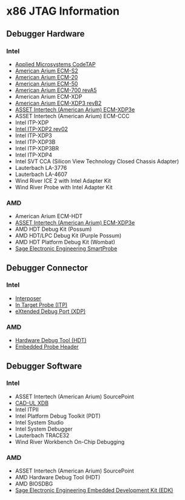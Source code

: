 # x86 JTAG Information

## Debugger Hardware
### Intel
* [Applied Microsystems CodeTAP](https://github.com/Necrosys/x86-JTAG-Information/blob/master/Hardware/CodeTAP/CodeTAP.md)
* [American Arium ECM-S2](https://github.com/Necrosys/x86-JTAG-Information/blob/master/Hardware/ECM-S2/ECM-S2.md)
* [American Arium ECM-20](https://github.com/Necrosys/x86-JTAG-Information/blob/master/Hardware/ECM-20/ECM-20.md)
* [American Arium ECM-50](https://github.com/Necrosys/x86-JTAG-Information/blob/master/Hardware/ECM-50/ECM-50.md)
* [American Arium ECM-700 revA5](https://github.com/Necrosys/x86-JTAG-Information/blob/master/Hardware/ECM-700/ECM-700_revA5.md)
* American Arium ECM-XDP
* [American Arium ECM-XDP3 revB2](https://github.com/Necrosys/x86-JTAG-Information/blob/master/Hardware/ECM-XDP3/ECM-XDP3_revB2.md)
* [ASSET Intertech (American Arium) ECM-XDP3e](https://github.com/Necrosys/x86-JTAG-Information/blob/master/Hardware/ECM-XDP3e/ECM-XDP3e.md)
* ASSET Intertech (American Arium) ECM-CCC
* Intel ITP-XDP
* [Intel ITP-XDP2 rev02](https://github.com/Necrosys/x86-JTAG-Information/blob/master/Hardware/ITP-XDP2/ITP-XDP2_rev02.md)
* Intel ITP-XDP3
* Intel ITP-XDP3B
* Intel ITP-XDP3BR
* Intel ITP-XDP4
* Intel SVT CCA (Silicon View Technology Closed Chassis Adapter)
* Lauterbach LA-3776
* Lauterbach LA-4607
* Wind River ICE 2 with Intel Adapter Kit
* Wind River Probe with Intel Adapter Kit

### AMD
* American Arium ECM-HDT
* [ASSET Intertech (American Arium) ECM-XDP3e](https://github.com/Necrosys/x86-JTAG-Information/blob/master/Hardware/ECM-XDP3e/ECM-XDP3e.md)
* AMD HDT Debug Kit (Possum)
* AMD HDT/LPC Debug Kit (Purple Possum)
* AMD HDT Platform Debug Kit (Wombat)
* [Sage Electronic Engineering SmartProbe](https://github.com/Necrosys/x86-JTAG-Information/blob/master/Hardware/SmartProbe/SmartProbe.md)

## Debugger Connector
### Intel
* [Interposer](https://github.com/Necrosys/x86-JTAG-Information/blob/master/Connectors/Interposer.md)
* [In Target Probe (ITP)](https://github.com/Necrosys/x86-JTAG-Information/blob/master/Connectors/ITP.md)
* [eXtended Debug Port (XDP)](https://github.com/Necrosys/x86-JTAG-Information/blob/master/Connectors/XDP.md)

### AMD
* [Hardware Debug Tool (HDT)](https://github.com/Necrosys/x86-JTAG-Information/blob/master/Connectors/HDT.md)
* [Embedded Probe Header](https://github.com/Necrosys/x86-JTAG-Information/blob/master/Connectors/EmbeddedProbeHeader.jpg)

## Debugger Software
### Intel
* ASSET Intertech (American Arium) SourcePoint
* [CAD-UL XDB](https://github.com/Necrosys/x86-JTAG-Information/tree/master/Software/CAD-UL%20XDB)
* Intel ITPII
* Intel Platform Debug Toolkit (PDT)
* Intel System Studio
* Intel System Debugger
* Lauterbach TRACE32
* Wind River Workbench On-Chip Debugging 

### AMD
* ASSET Intertech (American Arium) SourcePoint
* AMD Hardware Debug Tool (HDT)
* AMD BIOSDBG
* [Sage Electronic Engineering Embedded Development Kit (EDK)](https://github.com/Necrosys/x86-JTAG-Information/tree/master/Software/Sage%20EDK)
